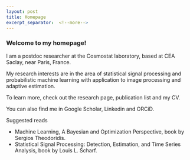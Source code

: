 ```yaml
---
layout: post
title: Homepage
excerpt_separator:  <!--more-->
---
```


### Welcome to my homepage!


I am a postdoc researcher at the Cosmostat laboratory, based at CEA Saclay, near Paris, France. 



My research interests are in the area of statistical signal processing and probabilistic machine learning with application to image processing and adaptive estimation.



To learn more, check out the research page, publication list and my CV.



You can also find me in Google Scholar, Linkedin and ORCiD.



Suggested reads

* Machine Learning, A Bayesian and Optimization Perspective, book by Sergios Theodoridis.
* Statistical Signal Processing: Detection, Estimation, and Time Series Analysis, book by Louis L. Scharf.
